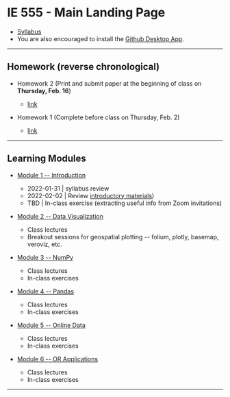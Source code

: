 # IE 555 - Main Landing Page

- [Syllabus](IE_555_Syllabus_Spring_2023.pdf)
- You are also encouraged to install the [Github Desktop App](https://desktop.github.com).

---


## Homework (reverse chronological)

- Homework 2 (Print and submit paper at the beginning of class on **Thursday, Feb. 16**)
    - [link](Homework/HW_2_handwritten/HW_2_console_practice.pdf)
    
    
- Homework 1 (Complete before class on Thursday, Feb. 2) 
	- [link](Homework/HW_1_installation/HW_1_installation.pdf)
	
---	


## Learning Modules
- [Module 1 -- Introduction](Module_1_Intro/)
    - 2022-01-31 | syllabus review
    - 2022-02-02  | Review [introductory materials](Module_1_Intro/notes_01_intro.pdf))
	- TBD | In-class exercise (extracting useful info from Zoom invitations)
	
	
- [Module 2 -- Data Visualization](Module_2_Data_Viz/)
    - Class lectures
    - Breakout sessions for geospatial plotting -- folium, plotly, basemap, veroviz, etc.
    
- [Module 3 -- NumPy](Module_3_Numpy/) 
    - Class lectures
    - In-class exercises

- [Module 4 -- Pandas](Module_4_Pandas/) 
    - Class lectures
    - In-class exercises

- [Module 5 -- Online Data](Module_5_Online_Data/) 
    - Class lectures
    - In-class exercises

- [Module 6 -- OR Applications](Module_6_OR_Applications/) 
    - Class lectures
    - In-class exercises
    
---


